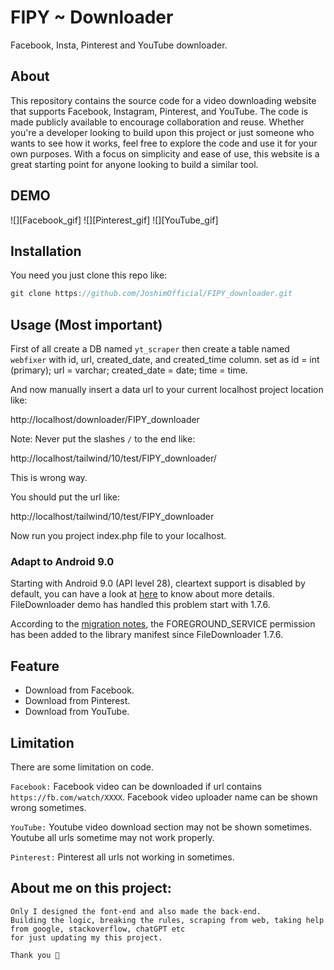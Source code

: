 # FIPY ~ Downloader
Facebook, Insta, Pinterest and YouTube downloader.



## About

This repository contains the source code for a video downloading website that supports Facebook, Instagram, Pinterest, and YouTube. The code is made publicly available to encourage collaboration and reuse. Whether you're a developer looking to build upon this project or just someone who wants to see how it works, feel free to explore the code and use it for your own purposes. With a focus on simplicity and ease of use, this website is a great starting point for anyone looking to build a similar tool.

## DEMO

![][Facebook_gif]
![][Pinterest_gif]
![][YouTube_gif]


## Installation

You need you just clone this repo like:

```groovy
git clone https://github.com/JoshimOfficial/FIPY_downloader.git
```


## Usage (Most important)

First of all create a DB named `yt_scraper` then create a table named `webfixer` with id, url, created_date, and created_time column.
set as  id = int (primary);
        url = varchar;
        created_date = date;
        time = time.

And now manually insert a data url to your current localhost project location like:

http://localhost/downloader/FIPY_downloader



Note: Never put the slashes `/` to the end like: 

http://localhost/tailwind/10/test/FIPY_downloader/

This is wrong way.



You should put the url like:

http://localhost/tailwind/10/test/FIPY_downloader


Now run you project index.php file to your localhost. 


### Adapt to Android 9.0

Starting with Android 9.0 (API level 28), cleartext support is disabled by default, you can have a look at [here](https://stackoverflow.com/questions/45940861/android-8-cleartext-http-traffic-not-permitted) to know about more details.
FileDownloader demo has handled this problem start with 1.7.6.

According to the [migration notes](https://developer.android.com/about/versions/pie/android-9.0-migration#tya), the FOREGROUND_SERVICE permission has been added to the library manifest since FileDownloader 1.7.6.

## Feature

- Download from Facebook.
- Download from Pinterest.
- Download from YouTube.


## Limitation

There are some limitation on code. 


`Facebook:`
Facebook video can be downloaded if url contains `https://fb.com/watch/XXXX`.
Facebook video uploader name can be shown wrong sometimes.

`YouTube:`
Youtube video download section may not be shown sometimes.
Youtube all urls sometime may not work properly.

`Pinterest:`
Pinterest all urls not working in sometimes.


## About me on this project:

```
Only I designed the font-end and also made the back-end.
Building the logic, breaking the rules, scraping from web, taking help from google, stackoverflow, chatGPT etc
for just updating my this project. 

Thank you 💜

```
